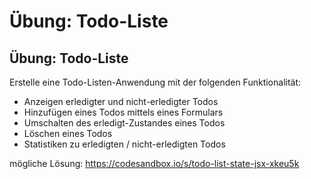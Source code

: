 # Übung: Todo-Liste

## Übung: Todo-Liste

Erstelle eine Todo-Listen-Anwendung mit der folgenden Funktionalität:

- Anzeigen erledigter und nicht-erledigter Todos
- Hinzufügen eines Todos mittels eines Formulars
- Umschalten des erledigt-Zustandes eines Todos
- Löschen eines Todos
- Statistiken zu erledigten / nicht-erledigten Todos

mögliche Lösung: https://codesandbox.io/s/todo-list-state-jsx-xkeu5k
